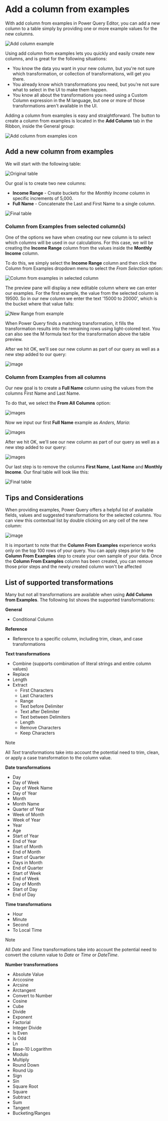 # Add a column from examples

With add column from examples in Power Query Editor, you can add a new column to a table simply by providing one or more example values for the new columns.

![Add column example](images/me-add-column-from-example.png)

Using add column from examples lets you quickly and easily create new columns, and is great for the following situations:

* You know the data you want in your new column, but you're not sure which transformation, or  collection of transformations, will get you there.
* You already know which transformations you need, but you're not sure what to select in the UI to make them happen.
* You know all about the transformations you need using a Custom Column expression in the M language, but one or more of those transformations aren't available in the UI.

Adding a column from examples is easy and straightforward. The button to create a column from examples is located in the **Add Column** tab in the Ribbon, inside the General group:

![Add column from examples icon](images/me-add-column-from-example-icon.png)


## Add a new column from examples

We will start with the following table:

![Original table](images/me-add-column-from-example-original-table.png)

Our goal is to create two new columns:
* **Income Range** - Create buckets for the *Monthly Income* column in specific increments of 5,000.
* **Full Name** - Concatenate the Last and First Name to a single column.

![Final table](images/me-add-column-from-example-final-table.png)

### Column from Examples from selected column(s)

One of the options we have when creating our new column  is to select which columns will be used in our calculations. For this case, we will be creating the **Income Range** column from the values inside the **Monthly Income** column.

To do this, we simply select the **Income Range** column and then click the Column from Examples dropdown menu to select the *From Selection* option:

![Column from examples in selected column](images/me-add-column-from-example-from-selection.png)

The preview pane will display a new editable column where we can enter our examples. For the first example, the value from the selected column is 19500. So in our new column we enter the text '15000 to 20000', which is the bucket where that value falls:

![New Range from example](images/me-add-column-from-example-from-selection-buckets.png)

When Power Query finds a matching transformation, it fills the transformation results into the remaining rows using light-colored text. You can also see the M formula text for the transformation above the table preview.

After we hit OK, we'll see our new column as part of our query as well as a new step added to our query:

![image](images/me-add-column-from-example-from-selection-buckets-final.png)

### Column from Examples from all columns

Our new goal is to create a **Full Name** column using the values from the columns First Name and Last Name.

To do that, we select the **From All Columns** option:

![images](images/me-add-column-from-example-from-all-columns.png)

Now we input our first **Full Name** example as *Anders, Maria*:

![images](images/me-add-column-from-example-from-all-columns-full-name.png)

After we hit OK, we'll see our new column as part of our query as well as a new step added to our query:

![images](images/me-add-column-from-example-from-all-columns-full-name-final.png)

Our last step is to remove the columns **First Name**, **Last Name** and **Monthly Income**. Our final table will look like this:

![Final table](images/me-add-column-from-example-final-table.png)

## Tips and Considerations

When providing examples, Power Query  offers a helpful list of available fields, values and suggested transformations for the selected columns. You can view this contextual list by double clicking on any cell of the new column:

![image](images/me-add-column-from-example-suggestions.png)

It is important to note that the **Column From Examples** experience works only on the top 100 rows of your query. You can apply steps prior to the **Column From Examples** step to create your own sample of your data. Once the **Column From Examples** column has been created, you can remove those prior steps and the newly created column won't be affected 

## List of supported transformations
Many but not all transformations are available when using **Add Column from Examples**. The following list shows the supported transformations:

**General**

- Conditional Column

**Reference**
  
- Reference to a specific column, including trim, clean, and case transformations

**Text transformations**

- Combine (supports combination of literal strings and entire column values)
- Replace
- Length
- Extract   
  - First Characters
  - Last Characters
  - Range
  - Text before Delimiter
  - Text after Delimiter
  - Text between Delimiters
  - Length
  - Remove Characters
  - Keep Characters

> [!NOTE]
> All *Text* transformations take into account the potential need to trim, clean, or apply a case transformation to the column value.

**Date transformations**

- Day
- Day of Week
- Day of Week Name
- Day of Year
- Month
- Month Name
- Quarter of Year
- Week of Month
- Week of Year
- Year
- Age
- Start of Year
- End of Year
- Start of Month
- End of Month
- Start of Quarter
- Days in Month
- End of Quarter
- Start of Week
- End of Week
- Day of Month
- Start of Day
- End of Day

**Time transformations**

- Hour
- Minute
- Second  
- To Local Time

> [!NOTE]
> All *Date* and *Time* transformations take into account the potential need to convert the column value to *Date* or *Time* or *DateTime*.

**Number transformations** 

- Absolute Value
- Arccosine
- Arcsine
- Arctangent
- Convert to Number
- Cosine
- Cube
- Divide
- Exponent
- Factorial
- Integer Divide
- Is Even
- Is Odd
- Ln
- Base-10 Logarithm
- Modulo
- Multiply
- Round Down
- Round Up
- Sign
- Sin
- Square Root
- Square
- Subtract
- Sum
- Tangent
- Bucketing/Ranges
